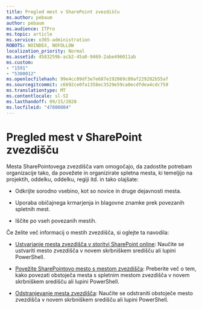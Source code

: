 ```yaml
---
title: Pregled mest v SharePoint zvezdišču
ms.author: pebaum
author: pebaum
ms.audience: ITPro
ms.topic: article
ms.service: o365-administration
ROBOTS: NOINDEX, NOFOLLOW
localization_priority: Normal
ms.assetid: 4583259b-acb2-45a0-9469-2abe496011ab
ms.custom:
- "1591"
- "5300012"
ms.openlocfilehash: 99e4cc09df3e7e687e192069c09af229202b55af
ms.sourcegitcommit: c6692ce0fa1358ec3529e59ca0ecdfdea4cdc759
ms.translationtype: MT
ms.contentlocale: sl-SI
ms.lasthandoff: 09/15/2020
ms.locfileid: "47800804"
---
```

# <a name="sharepoint-hub-sites-overview"></a>Pregled mest v SharePoint zvezdišču

Mesta SharePointovega zvezdišča vam omogočajo, da zadostite potrebam organizacije tako, da povežete in organizirate spletna mesta, ki temeljijo na projektih, oddelku, oddelku, regiji itd. in tako olajšate:

- Odkrijte sorodno vsebino, kot so novice in druge dejavnosti mesta.

- Uporaba običajnega krmarjenja in blagovne znamke prek povezanih spletnih mest. 

- Iščite po vseh povezanih mestih.

Če želite več informacij o mestih zvezdišča, si oglejte ta navodila:
- [Ustvarjanje mesta zvezdišča v storitvi SharePoint online](https://docs.microsoft.com/sharepoint/create-hub-site): Naučite se ustvariti mesto zvezdišča v novem skrbniškem središču ali lupini PowerShell.

- [Povežite SharePointovo mesto s mestom zvezdišča](https://support.office.com/article/associate-a-sharepoint-site-with-a-hub-site-ae0009fd-af04-4d3d-917d-88edb43efc05): Preberite več o tem, kako povezati obstoječa mesta s spletnim mestom zvezdišča v novem skrbniškem središču ali lupini PowerShell.

- [Odstranjevanje mesta zvezdišča](https://docs.microsoft.com/sharepoint/remove-hub-site): Naučite se odstraniti obstoječe mesto zvezdišča v novem skrbniškem središču ali lupini PowerShell.

